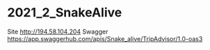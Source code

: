 # 2021_2_SnakeAlive
Site
http://194.58.104.204
Swagger
https://app.swaggerhub.com/apis/Snake_alive/TripAdvisor/1.0-oas3